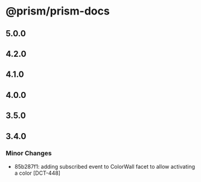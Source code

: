 # @prism/prism-docs

## 5.0.0

## 4.2.0

## 4.1.0

## 4.0.0

## 3.5.0

## 3.4.0

### Minor Changes

- 85b287f1: adding subscribed event to ColorWall facet to allow activating a color [DCT-448]
